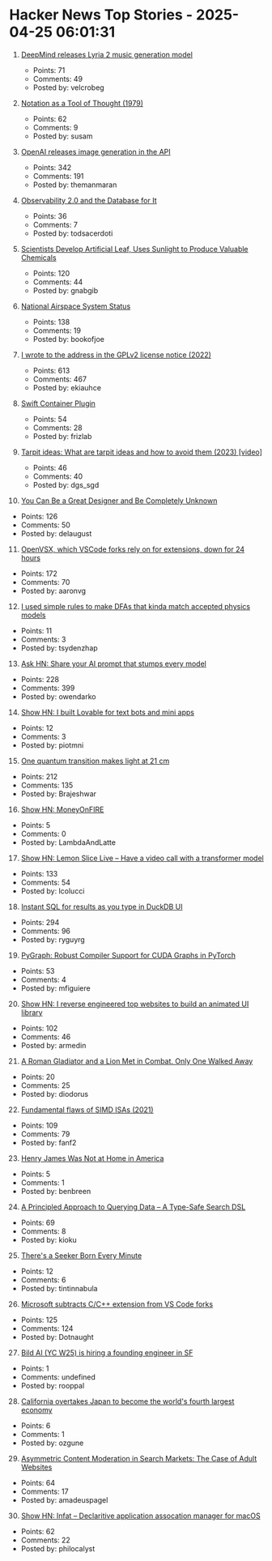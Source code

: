 # Hacker News Top Stories - 2025-04-25 06:01:31

1. [DeepMind releases Lyria 2 music generation model](https://deepmind.google/discover/blog/music-ai-sandbox-now-with-new-features-and-broader-access/)
   - Points: 71
   - Comments: 49
   - Posted by: velcrobeg

2. [Notation as a Tool of Thought (1979)](https://www.jsoftware.com/papers/tot.htm)
   - Points: 62
   - Comments: 9
   - Posted by: susam

3. [OpenAI releases image generation in the API](https://openai.com/index/image-generation-api/)
   - Points: 342
   - Comments: 191
   - Posted by: themanmaran

4. [Observability 2.0 and the Database for It](https://greptime.com/blogs/2025-04-25-greptimedb-observability2-new-database)
   - Points: 36
   - Comments: 7
   - Posted by: todsacerdoti

5. [Scientists Develop Artificial Leaf, Uses Sunlight to Produce Valuable Chemicals](https://newscenter.lbl.gov/2025/04/24/scientists-develop-artificial-leaf-that-uses-sunlight-to-produce-valuable-chemicals/)
   - Points: 120
   - Comments: 44
   - Posted by: gnabgib

6. [National Airspace System Status](https://nasstatus.faa.gov/)
   - Points: 138
   - Comments: 19
   - Posted by: bookofjoe

7. [I wrote to the address in the GPLv2 license notice (2022)](https://code.mendhak.com/gpl-v2-address-letter/)
   - Points: 613
   - Comments: 467
   - Posted by: ekiauhce

8. [Swift Container Plugin](https://github.com/apple/swift-container-plugin)
   - Points: 54
   - Comments: 28
   - Posted by: frizlab

9. [Tarpit ideas: What are tarpit ideas and how to avoid them (2023) [video]](https://www.ycombinator.com/library/Ij-tarpit-ideas-what-are-tarpit-ideas-how-to-avoid-them)
   - Points: 46
   - Comments: 40
   - Posted by: dgs_sgd

10. [You Can Be a Great Designer and Be Completely Unknown](https://www.chrbutler.com/you-can-be-a-great-designer-and-be-completely-unknown)
   - Points: 126
   - Comments: 50
   - Posted by: delaugust

11. [OpenVSX, which VSCode forks rely on for extensions, down for 24 hours](https://status.open-vsx.org/)
   - Points: 172
   - Comments: 70
   - Posted by: aaronvg

12. [I used simple rules to make DFAs that kinda match accepted physics models](https://keweizhou1996-df477.web.app/dfa.html)
   - Points: 11
   - Comments: 3
   - Posted by: tsydenzhap

13. [Ask HN: Share your AI prompt that stumps every model](undefined)
   - Points: 228
   - Comments: 399
   - Posted by: owendarko

14. [Show HN: I built Lovable for text bots and mini apps](https://plutonic.dev)
   - Points: 12
   - Comments: 3
   - Posted by: piotmni

15. [One quantum transition makes light at 21 cm](https://bigthink.com/starts-with-a-bang/21cm-magic-length/)
   - Points: 212
   - Comments: 135
   - Posted by: Brajeshwar

16. [Show HN: MoneyOnFIRE](https://www.moneyonfire.com/)
   - Points: 5
   - Comments: 0
   - Posted by: LambdaAndLatte

17. [Show HN: Lemon Slice Live – Have a video call with a transformer model](undefined)
   - Points: 133
   - Comments: 54
   - Posted by: lcolucci

18. [Instant SQL for results as you type in DuckDB UI](https://motherduck.com/blog/introducing-instant-sql/)
   - Points: 294
   - Comments: 96
   - Posted by: ryguyrg

19. [PyGraph: Robust Compiler Support for CUDA Graphs in PyTorch](https://arxiv.org/abs/2503.19779)
   - Points: 53
   - Comments: 4
   - Posted by: mfiguiere

20. [Show HN: I reverse engineered top websites to build an animated UI library](https://reverseui.com)
   - Points: 102
   - Comments: 46
   - Posted by: armedin

21. [A Roman Gladiator and a Lion Met in Combat. Only One Walked Away](https://www.nytimes.com/2025/04/23/science/lion-gladiator-romans-bones.html)
   - Points: 20
   - Comments: 25
   - Posted by: diodorus

22. [Fundamental flaws of SIMD ISAs (2021)](https://www.bitsnbites.eu/three-fundamental-flaws-of-simd/)
   - Points: 109
   - Comments: 79
   - Posted by: fanf2

23. [Henry James Was Not at Home in America](https://newrepublic.com/article/193998/henry-james-not-home-america)
   - Points: 5
   - Comments: 1
   - Posted by: benbreen

24. [A Principled Approach to Querying Data – A Type-Safe Search DSL](https://www.claudiu-ivan.com/writing/search-dsl)
   - Points: 69
   - Comments: 8
   - Posted by: kioku

25. [There's a Seeker Born Every Minute](https://lareviewofbooks.org/article/theres-a-seeker-born-every-minute/)
   - Points: 12
   - Comments: 6
   - Posted by: tintinnabula

26. [Microsoft subtracts C/C++ extension from VS Code forks](https://www.theregister.com/2025/04/24/microsoft_vs_code_subtracts_cc_extension/)
   - Points: 125
   - Comments: 124
   - Posted by: Dotnaught

27. [Bild AI (YC W25) is hiring a founding engineer in SF](https://www.ycombinator.com/companies/bild-ai/jobs/m2ilR5L-founding-engineer)
   - Points: 1
   - Comments: undefined
   - Posted by: rooppal

28. [California overtakes Japan to become the world's fourth largest economy](https://edition.cnn.com/2025/04/25/business/california-japan-economy-tariffs-intl-hnk/index.html)
   - Points: 6
   - Comments: 1
   - Posted by: ozgune

29. [Asymmetric Content Moderation in Search Markets: The Case of Adult Websites](https://papers.ssrn.com/sol3/papers.cfm?abstract_id=5106235)
   - Points: 64
   - Comments: 17
   - Posted by: amadeuspagel

30. [Show HN: Infat – Declaritive application assocation manager for macOS](https://github.com/philocalyst/infat)
   - Points: 62
   - Comments: 22
   - Posted by: philocalyst

